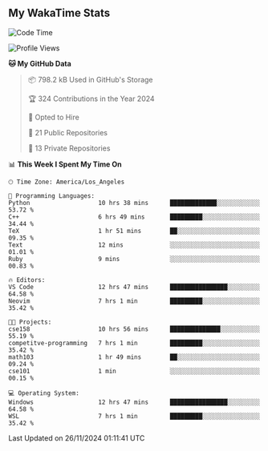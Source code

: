 ## My WakaTime Stats
<!--START_SECTION:waka-->
![Code Time](http://img.shields.io/badge/Code%20Time-169%20hrs%2014%20mins-blue)

![Profile Views](http://img.shields.io/badge/Profile%20Views-0-blue)

**🐱 My GitHub Data** 

> 📦 798.2 kB Used in GitHub's Storage 
 > 
> 🏆 324 Contributions in the Year 2024
 > 
> 💼 Opted to Hire
 > 
> 📜 21 Public Repositories 
 > 
> 🔑 13 Private Repositories 
 > 
📊 **This Week I Spent My Time On** 

```text
🕑︎ Time Zone: America/Los_Angeles

💬 Programming Languages: 
Python                   10 hrs 38 mins      █████████████░░░░░░░░░░░░   53.72 % 
C++                      6 hrs 49 mins       █████████░░░░░░░░░░░░░░░░   34.44 % 
TeX                      1 hr 51 mins        ██░░░░░░░░░░░░░░░░░░░░░░░   09.35 % 
Text                     12 mins             ░░░░░░░░░░░░░░░░░░░░░░░░░   01.01 % 
Ruby                     9 mins              ░░░░░░░░░░░░░░░░░░░░░░░░░   00.83 % 

🔥 Editors: 
VS Code                  12 hrs 47 mins      ████████████████░░░░░░░░░   64.58 % 
Neovim                   7 hrs 1 min         █████████░░░░░░░░░░░░░░░░   35.42 % 

🐱‍💻 Projects: 
cse158                   10 hrs 56 mins      ██████████████░░░░░░░░░░░   55.19 % 
competitve-programming   7 hrs 1 min         █████████░░░░░░░░░░░░░░░░   35.42 % 
math103                  1 hr 49 mins        ██░░░░░░░░░░░░░░░░░░░░░░░   09.24 % 
cse101                   1 min               ░░░░░░░░░░░░░░░░░░░░░░░░░   00.15 % 

💻 Operating System: 
Windows                  12 hrs 47 mins      ████████████████░░░░░░░░░   64.58 % 
WSL                      7 hrs 1 min         █████████░░░░░░░░░░░░░░░░   35.42 % 
```


 Last Updated on 26/11/2024 01:11:41 UTC
<!--END_SECTION:waka-->
